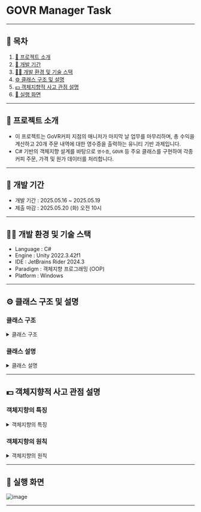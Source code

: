 # GOVR Manager Task

---

## 📖 목차

1. [🔎 프로젝트 소개](#-프로젝트-소개)  
2. [📅 개발 기간](#-개발-기간)  
3. [🧑‍💻 개발 환경 및 기술 스택](#-개발-환경-및-기술-스택)  
4. [⚙️ 클래스 구조 및 설명](#-클래스-구조-및-설명)  
5. [💵 객체지향적 사고 관점 설명](#-객체지향적-사고-관점-설명)  
6. [📸 실행 화면](#-실행-화면)

---

## 🔎 프로젝트 소개

- 이 프로젝트는 GoVR커피 지점의 매니저가 마지막 날 업무를 마무리하며, 총 수익을 계산하고 20개 주문 내역에 대한 영수증을 출력하는 유니티 기반 과제입니다.
- C# 기반의 객체지향 설계를 바탕으로 `영수증`, `GOVR` 등 주요 클래스를 구현하여 각종 커피 주문, 가격 및 원가 데이터를 처리합니다.

---

## 📅 개발 기간

- 개발 기간 : 2025.05.16 ~ 2025.05.19  
- 제출 마감 : 2025.05.20 (화) 오전 10시  

---

## 🧑‍💻 개발 환경 및 기술 스택

- Language : C#  
- Engine : Unity 2022.3.42f1
- IDE : JetBrains Rider 2024.3
- Paradigm : 객체지향 프로그래밍 (OOP)  
- Platform : Windows  

---

## ⚙️ 클래스 구조 및 설명
### 클래스 구조

<details>
  <summary> 클래스 구조 </summary>
    
 Assets/
   └── Scripts/
     ├── 1. Interfaces/
     │     └── IRandomProvider.cs
     ├── 2. Enums/
     │     └── PaymentType.cs
     ├── 3. Objects/
     │     ├── Coffee.cs
     │     └── Payment.cs
     ├── 4. Providers
     │     ├── RandomCoffeeProvider.cs
     │     └── RandomPaymentProvider.cs
     └── 5. Systems/
     │     ├── GOVR.cs
     │     └── Receipts.cs 

</details>

### 클래스 설명

<details>
  <summary> 클래스 설명 </summary>

### 1️⃣ Interface
#### IRandomProvider<T> 인터페이스 (1. Interfaces/IRandomProvider.cs)
- 랜덤 객체 생성 인터페이스

### 2️⃣ Enums
#### PaymentType 열거형 (2. Enums/PaymentType.cs)
- 결제 수단을 열거형으로 정의

### 3️⃣ Objects
#### Coffee 클래스 (3. Objects/Coffee.cs)
- 커피 객체를 정의
  
#### Payment 클래스 (3. Objects/Payment.cs)
- 결제 방식 정보를 담는 객체

### 4️⃣ Providers
#### RandomCoffeeProvider 클래스 (4. Providers/RandomCoffeeProvider.cs)
- 커피 객체 중 하나를 무작위로 반환

#### RandomPaymentProvider 클래스 (4. Providers/RandomPaymentProvider.cs)
- 무작위 결제 수단을 생성하여 반환

### 5️⃣ Systems
#### GOVR 클래스 (5. Systems/GOVR.cs)
- 커피 JSON(Newtonsoft) 데이터 로딩
- 각 오브젝트의(Coffee, Payment) 랜덤 메소드 반환 

#### Receipts 클래스 (5. Systems/Receipts.cs)
- 20회 주문을 수행
- 무작위 커피 및 결제 수단 생성
- 영수증 형태로 로그 출력
- 총 수익 계산

</details>

---

## 💵 객체지향적 사고 관점 설명
### 객체지향의 특징
<details>
  <summary> 객체지향의 특징 </summary>

### 1️⃣ `캡슐화'
![image](https://github.com/user-attachments/assets/ce5ac71e-5382-4258-b666-fdcf526bf01f)
- GOVR.cs에서 생성된 커피와 결제 정보는 Receipts.cs에서 읽기만 하도록 설계하였습니다.
- 외부(Receipts.cs)에서 객체의 상태가 변경되지 않도록 set을 private으로 제한하여 정보 은닉을 강화하였습니다.

### 2️⃣ `추상화`
![image](https://github.com/user-attachments/assets/9e11a619-8564-4dbb-aeea-ab813b84d38e)
- 각 오브젝트(Coffee, Payment)는 랜덤 생성 가능한 객체 라는 공통된 특성을 IRandomProvider<T>로 추상화하여, 동일한 방식으로 사용할 수 있도록 구조화하였습니다.

### 3️⃣ '상속성'
![image](https://github.com/user-attachments/assets/78265c06-519b-454e-844f-0d0202b8e590)
- RandomCoffeeProvider와 RandomPaymentProvider는 각각 IRandomProvider<T>를 상속한 구조로 구성하였습니다.

### 4️⃣ '다형성'
![image](https://github.com/user-attachments/assets/f69ccf9d-8e93-46e0-946c-6bb2bc69f004)
- 서로 다른 클래스를 동일한 방식(GetRandom())으로 사용할 수 있게 구성하였습니다.

</details>

### 객체지향의 원칙
<details>
  <summary> 객체지향의 원칙 </summary>

</details>

---

## 📸 실행 화면
![image](https://github.com/user-attachments/assets/8bf5289b-4b0c-4231-b103-6e762160c6b4)



---
